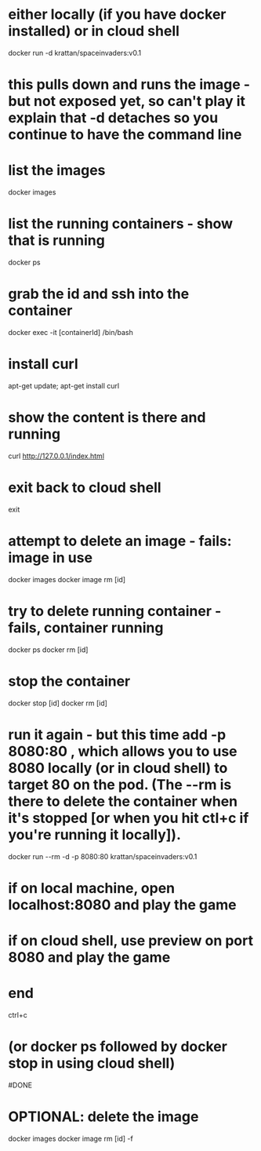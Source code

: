# either locally (if you have docker installed) or in cloud shell

docker run -d krattan/spaceinvaders:v0.1

# this pulls down and runs the image - but not exposed yet, so can't play it explain that -d detaches so you continue to have the command line

# list the images

docker images

# list the running containers - show that is running

docker ps

# grab the id and ssh into the container

docker exec -it [containerId] /bin/bash

# install curl

apt-get update; apt-get install curl

# show the content is there and running

curl http://127.0.0.1/index.html

# exit back to cloud shell

exit

# attempt to delete an image - fails: image in use

docker images
docker image rm [id]

# try to delete running container - fails, container running

docker ps
docker rm [id]

# stop the container 

docker stop [id]
docker rm [id]

# run it again - but this time add -p 8080:80 , which allows you to use 8080 locally (or in cloud shell) to target 80 on the pod.  (The --rm is there to delete the container when it's stopped [or when you hit ctl+c if you're running it locally]).

docker run --rm -d -p 8080:80 krattan/spaceinvaders:v0.1

# if on local machine, open localhost:8080 and play the game
# if on cloud shell, use preview on port 8080 and play the game

# end

ctrl+c 
# (or docker ps followed by docker stop in using cloud shell)

#DONE

# OPTIONAL: delete the image

docker images
docker image rm [id] -f


